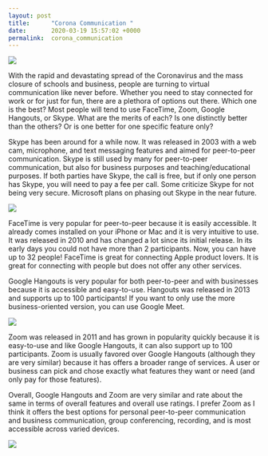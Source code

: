 ```yaml
---
layout: post
title:      "Corona Communication "
date:       2020-03-19 15:57:02 +0000
permalink:  corona_communication
---
```



![](https://media.giphy.com/media/SR57oBDlQAn7O/giphy.gif)

With the rapid and devastating spread of the Coronavirus and the mass closure of schools and business, people are turning to virtual communication like never before. Whether you need to stay connected for work or for just for fun, there are a plethora of options out there. Which one is the best? Most people will tend to use FaceTime, Zoom, Google Hangouts, or Skype. What are the merits of each? Is one distinctly better than the others? Or is one better for one specific feature only?

Skype has been around for a while now. It was released in 2003 with a web cam, microphone, and text messaging features and aimed for peer-to-peer communication. Skype is still used by many for peer-to-peer communication, but also for business purposes and teaching/educational purposes. If both parties have Skype, the call is free, but if only one person has Skype, you will need to pay a fee per call. Some criticize Skype for not being very secure. Microsoft plans on phasing out Skype in the near future.

![](https://media.giphy.com/media/VHOuAuyfSRNg4/giphy.gif)

FaceTime is very popular for peer-to-peer because it is easily accessible. It already comes installed on your iPhone or Mac and it is very intuitive to use. It was released in 2010 and has changed a lot since its initial release. In its early days you could not have more than 2 participants. Now, you can have up to 32 people! FaceTime is great for connecting Apple product lovers. It is great for connecting with people but does not offer any other services.

Google Hangouts is very popular for both peer-to-peer and with businesses because it is accessible and easy-to-use. Hangouts was released in 2013 and supports up to 100 participants! If you want to only use the more business-oriented version, you can use Google Meet.

![](https://media.giphy.com/media/l0HlQngl0Eja36dlS/giphy.gif)

Zoom was released in 2011 and has grown in popularity quickly because it is easy-to-use and like Google Hangouts, it can also support up to 100 participants. Zoom is usually favored over Google Hangouts (although they are very similar) because it has offers a broader range of services. A user or business can pick and chose exactly what features they want or need (and only pay for those features). 

Overall, Google Hangouts and Zoom are very similar and rate about the same in terms of overall features and overall use ratings. I prefer Zoom as I think it offers the best options for personal peer-to-peer communication and business communication, group conferencing, recording, and is most accessible across varied devices. 

![](https://media.giphy.com/media/3oEjHH571DqgK1YNMI/giphy.gif)
